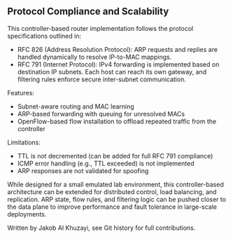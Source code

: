 ## Protocol Compliance and Scalability

This controller-based router implementation follows the protocol specifications outlined in:

- RFC 826 (Address Resolution Protocol): ARP requests and replies are handled dynamically to resolve IP-to-MAC mappings.
- RFC 791 (Internet Protocol): IPv4 forwarding is implemented based on destination IP subnets. Each host can reach its own gateway, and filtering rules enforce secure inter-subnet communication.

Features:
- Subnet-aware routing and MAC learning
- ARP-based forwarding with queuing for unresolved MACs
- OpenFlow-based flow installation to offload repeated traffic from the controller

Limitations:
- TTL is not decremented (can be added for full RFC 791 compliance)
- ICMP error handling (e.g., TTL exceeded) is not implemented
- ARP responses are not validated for spoofing

While designed for a small emulated lab environment, this controller-based architecture can be extended for distributed control, load balancing, and replication. ARP state, flow rules, and filtering logic can be pushed closer to the data plane to improve performance and fault tolerance in large-scale deployments.

Written by Jakob Al Khuzayi, see Git history for full contributions.